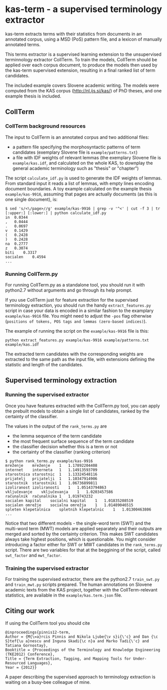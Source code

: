 # kas-term - a supervised terminology extractor

kas-term extracts terms with their statistics from documents in an annotated corpus,
using a MSD (PoS) pattern file,
and a lexicon of manually annotated terms. 

This terms extractor is a supervised learning extension to
the unsupervised terminnology extractor CollTerm.
To train the models, CollTerm should be applied over each corpus document, to produce the models then used
by the kas-term supervised extension, resulting in a final ranked list of term candidates.

The included example covers Slovene academic writing. The models were computed from the KAS corpus (http://nl.ijs.si/kas/) of PhD theses, and one example thesis is included.

## CollTerm

### CollTerm background resources

The input to CollTerm is an annotated corpus and two additional files:
- a pattern file specifying the morphosyntactic patterns of term candidates
(exemplary Slovene file is ```example/patterns.txt```)
- a file with IDF weights of relevant lemmas (the exemplary Slovene file is ```example/kas.idf```,
and calculated on the whole KAS, to downplay the general academic terminology such as "thesis" or "chapter")

The script ```calculate_idf.py``` is used to generate the IDF weights of lemmas.
From standard input it reads a list of lemmas,
with empty lines encoding document boundaries.
A toy example calculated on the example thesis ```example/kas-9916```,
assuming that pages are actually documents (as this is one single document), is:

```
$ sed 's/<\/page>//g' example/kas-9916 | grep -v '^<' | cut -f 3 | tr [:upper:] [:lower:] | python calculate_idf.py
in	0.0344
,	0.0444
.	0.0697
v	0.1429
(	0.2428
)	0.2428
na	0.2777
z	0.3074
biti	0.3317
socialen	0.4594
...
```

### Running CollTerm.py

For running CollTerm.py as a standalone tool, you should run it with
python2.7 without arguments and go through its help prompt.

If you use CollTerm just for feature extraction for the supervised
terminology extraction, you should run the handy
```extract_features.py``` script in case your data is encoded in a
similar fashion to the examplary ```example/kas-9916``` file. You
might need to adjust the ```-pos``` flag otherwise (```positions of
tokens, POS tags and lemmas (zero-based indices)```).

The example of running the script on the ```example/kas-9916``` file is this:

```
python extract_features.py example/kas-9916 example/patterns.txt example/kas.idf
```

The extracted term candidates with the corresponding weights are extracted to the same path as the input file, with extensions defining the statistic and length of the candidates.

## Supervised terminology extraction

### Running the supervised extractor

Once you have features extracted with the CollTerm.py tool, you can apply the prebuilt models to obtain a single list of candidates, ranked by the certainty of the classifier.

The values in the output of the ```rank_terms.py``` are
- the lemma sequence of the term candidate
- the most frequent surface sequence of the term candidate
- the classifier decision whether this is a term or not
- the certainty of the classifier (ranking criterion)

```
$ python rank_terms.py example/kas-9916
mreženje	mreženje	1	1.17892204408
internet	interneta	1	1.14913593709
starostnica	starostnic	1	1.13324548116
prijatelj	prijatelji	1	1.10347914906
starostnik	starostniki	1	1.06736899811
izoliranost	izoliranosti	1	1.05143794863
vključevanje	vključevanja	1	1.0203457586
računalnik	računalnika	1	1.019743232
socialen kapital	socialni kapital	1	1.01835208519
socialen omrežje	socialna omrežja	1	1.01489046515
spleten klepetalnica	spletnih klepetalnic	1	1.01300463806
...
```

Notice that two different models - the single-word term (SWT) and the multi-word term (MWT) models are applied separately and their outputs are merged and sorted by the certainty criterion. This makes SWT candidates always take highest positions, which is questionable. You might consider introducing a factor either for SWT or MWT candidates in the ```rank_terms.py``` script. There are two variables for that at the beggining of the script, called ```swt_factor``` and ```mwt_factor```.

### Training the supervised extractor

For training the supervised extractor, there are the python2.7 ```train_swt.py``` and ```train_mwt.py``` scripts prepared. The human annotations on Slovene academic texts from the KAS project, together with the CollTerm-relevant statistics, are available in the ```example/kas.term.json``` file.

## Citing our work

If using the CollTerm tool you should cite
```
@inproceedings{pinnis12-term,
Author = {M{\=a}rcis Pinnis and Nikola Ljube{\v s}i{\'c} and Dan {\c S}tef{\u a}nescu and Inguna Skadi{\c n}a and Marko Tadi{\'c} and Tatiana Gornostay},
Booktitle = {Proceedings of the Terminology and Knowledge Engineering (TKE2012) Conference},
Title = {Term Extraction, Tagging, and Mapping Tools for Under-Resourced Languages},
Year = {2012}}
```

A paper describing the supervised approach to terminology extraction is waiting on a busy-bee colleague of mine.
